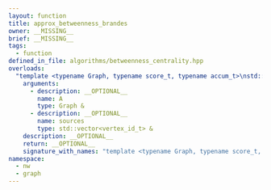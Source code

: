 ```yaml
---
layout: function
title: approx_betweenness_brandes
owner: __MISSING__
brief: __MISSING__
tags:
  - function
defined_in_file: algorithms/betweenness_centrality.hpp
overloads:
  "template <typename Graph, typename score_t, typename accum_t>\nstd::vector<score_t> approx_betweenness_brandes(Graph &, std::vector<vertex_id_t> &)":
    arguments:
      - description: __OPTIONAL__
        name: A
        type: Graph &
      - description: __OPTIONAL__
        name: sources
        type: std::vector<vertex_id_t> &
    description: __OPTIONAL__
    return: __OPTIONAL__
    signature_with_names: "template <typename Graph, typename score_t, typename accum_t>\nstd::vector<score_t> approx_betweenness_brandes(Graph & A, std::vector<vertex_id_t> & sources)"
namespace:
  - nw
  - graph
---
```

